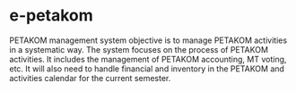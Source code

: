 # e-petakom
PETAKOM management system objective is to manage PETAKOM activities in a systematic way. The system focuses on the process of PETAKOM activities. It includes the management of PETAKOM accounting, MT voting, etc. It will also need to handle financial and inventory in the PETAKOM and activities calendar for the current semester.
